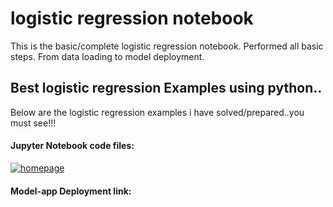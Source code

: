# logistic regression notebook
 This is the basic/complete logistic regression notebook. Performed all basic steps. From data loading to model deployment.

## Best logistic regression Examples using python..

Below are the logistic regression examples i have solved/prepared..you must see!!!

#### Jupyter Notebook code files:
[![homepage][1]][2]

[1]:  http://commonmark.org/help/images/favicon.png
[2]:  http://commonmark.org

#### Model-app Deployment link:



